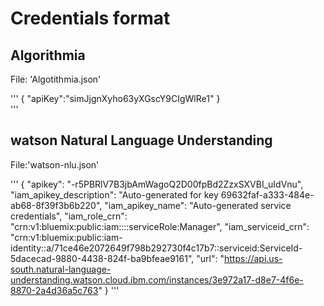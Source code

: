 # Credentials format

## Algorithmia

File: 'Algotithmia.json'

'''
{
"apiKey":"simJjgnXyho63yXGscY9CIgWlRe1"
}  
'''

## watson Natural Language Understanding

File:'watson-nlu.json'

'''
{
  "apikey": "-r5PBRlV7B3jbAmWagoQ2D00fpBd2ZzxSXVBI_uIdVnu",
  "iam_apikey_description": "Auto-generated for key 69632faf-a333-484e-ab68-8f39f3b6b220",
  "iam_apikey_name": "Auto-generated service credentials",
  "iam_role_crn": "crn:v1:bluemix:public:iam::::serviceRole:Manager",
  "iam_serviceid_crn": "crn:v1:bluemix:public:iam-identity::a/71ce46e2072649f798b292730f4c17b7::serviceid:ServiceId-5dacecad-9880-4438-824f-ba9bfeae9161",
  "url": "https://api.us-south.natural-language-understanding.watson.cloud.ibm.com/instances/3e972a17-d8e7-4f6e-8870-2a4d36a5c763"
}
'''

